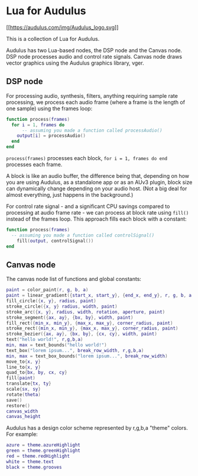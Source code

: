 # Lua for Audulus

[[https://audulus.com/img/Audulus_logo.svg]]

This is a collection of Lua for Audulus. 

Audulus has two Lua-based nodes, the DSP node and the Canvas node. 
DSP node processes audio and control rate signals.
Canvas node draws vector graphics using the Audulus graphics library, vger.

## DSP node

For processing audio, synthesis, filters, anything requiring sample rate processing,
we process each audio frame (where a frame is the length of one sample) using the frames loop:
```lua
function process(frames)
  for i = 1, frames do
      -- assuming you made a function called processAudio()
    output[i] = processAudio()
  end
end
```

`process(frames)` processes each block, `for i = 1, frames do end` processes each frame.

A block is like an audio buffer, the difference being that, depending on how you are using Audulus, as a standalone app or as an AUv3 plugin, block size can dynamically change depending on your audio host. (Not a big deal for almost everything, just happens in the background.)

For control rate signal - and a significant CPU savings compared to processing at audio frame rate - we can process at block rate using `fill()` instead of the frames loop. This approach fills each block with a constant:
```lua
function process(frames)
  -- assuming you made a function called controlSignal()
    fill(output, controlSignal())
end
```


## Canvas node

The canvas node list of functions and global constants:
```lua
paint = color_paint(r, g, b, a)
paint = linear_gradient({start_x, start_y}, {end_x, end_y}, r, g, b, a, r, g, b, a)
fill_circle({x, y}, radius, paint)
stroke_circle({x, y} radius, width, paint)
stroke_arc({x, y}, radius, width, rotation, aperture, paint)
stroke_segment({ax, ay}, {bx, by}, width, paint)
fill_rect({min_x, min_y}, {max_x, max_y}, corner_radius, paint)
stroke_rect({min_x, min_y}, {max_x, max_y}, corner_radius, paint)
stroke_bezier({ax, ay}, {bx, by}, {cx, cy}, width, paint)
text("hello world!", r,g,b,a)
min, max = text_bounds("hello world!")
text_box("lorem ipsum...", break_row_width, r,g,b,a)
min, max = text_box_bounds("lorem ipsum...", break_row_width)
move_to{x, y}
line_to{x, y}
quad_to{bx, by, cx, cy}
fill(paint)
translate{tx, ty}
scale{sx, sy}
rotate(theta)
save()
restore()
canvas_width
canvas_height
```

Audulus has a design color scheme represented by r,g,b,a "theme" colors. For example:

```lua
azure = theme.azureHighlight
green = theme.greenHighlight
red = theme.redHighlight
white = theme.text
black = theme.grooves
```
